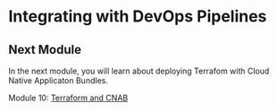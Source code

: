# Integrating with DevOps Pipelines

## Next Module

In the next module, you will learn about deploying Terrafom with Cloud Native Applicaton Bundles.

Module 10: [Terraform and CNAB](./12-terrafrom-cnab)